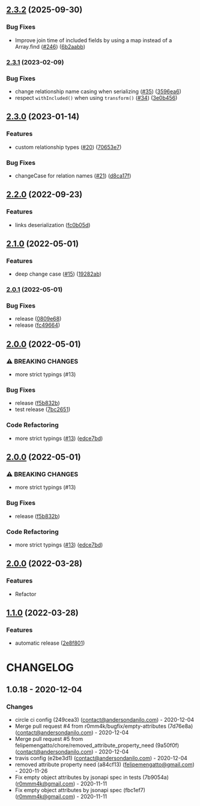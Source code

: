 ## [2.3.2](https://github.com/andersondanilo/jsonapi-fractal/compare/v2.3.1...v2.3.2) (2025-09-30)

### Bug Fixes

* Improve join time of included fields by using a map instead of a Array.find ([#246](https://github.com/andersondanilo/jsonapi-fractal/issues/246)) ([6b2aabb](https://github.com/andersondanilo/jsonapi-fractal/commit/6b2aabbb2baf9dadbf7dd7cbb159e81649082eea))

### [2.3.1](https://github.com/andersondanilo/jsonapi-fractal/compare/v2.3.0...v2.3.1) (2023-02-09)


### Bug Fixes

* change relationship name casing when serializing ([#35](https://github.com/andersondanilo/jsonapi-fractal/issues/35)) ([3596ea6](https://github.com/andersondanilo/jsonapi-fractal/commit/3596ea6db67b4648945b35c4baea303b5135a49a))
* respect `withIncluded()` when using `transform()` ([#34](https://github.com/andersondanilo/jsonapi-fractal/issues/34)) ([3e0b456](https://github.com/andersondanilo/jsonapi-fractal/commit/3e0b456685a2f646fe9803c515667f67183e32fe))

## [2.3.0](https://github.com/andersondanilo/jsonapi-fractal/compare/v2.2.0...v2.3.0) (2023-01-14)


### Features

* custom relationship types ([#20](https://github.com/andersondanilo/jsonapi-fractal/issues/20)) ([70653e7](https://github.com/andersondanilo/jsonapi-fractal/commit/70653e7e618ef18b048ff7616d54ca2ddacfb76d))


### Bug Fixes

* changeCase for relation names ([#21](https://github.com/andersondanilo/jsonapi-fractal/issues/21)) ([d8ca17f](https://github.com/andersondanilo/jsonapi-fractal/commit/d8ca17f6ea3e04979131ad70e55c9bdd02f4fc88))

## [2.2.0](https://github.com/andersondanilo/jsonapi-fractal/compare/v2.1.0...v2.2.0) (2022-09-23)


### Features

* links deserialization ([fc0b05d](https://github.com/andersondanilo/jsonapi-fractal/commit/fc0b05de2905a6d62d3c25fd13a1633c5d4eecab))

## [2.1.0](https://github.com/andersondanilo/jsonapi-fractal/compare/v2.0.1...v2.1.0) (2022-05-01)


### Features

* deep change case ([#15](https://github.com/andersondanilo/jsonapi-fractal/issues/15)) ([19282ab](https://github.com/andersondanilo/jsonapi-fractal/commit/19282abf95e62a39a39466e2df316150b1616966))

### [2.0.1](https://github.com/andersondanilo/jsonapi-fractal/compare/v2.0.0...v2.0.1) (2022-05-01)


### Bug Fixes

* release ([0809e68](https://github.com/andersondanilo/jsonapi-fractal/commit/0809e68f177d0b26b8abcc0dda2a315012ed740b))
* release ([fc49664](https://github.com/andersondanilo/jsonapi-fractal/commit/fc4966435357bfd857e664b3be728044a5d55cfd))

## [2.0.0](https://github.com/andersondanilo/jsonapi-fractal/compare/v1.1.0...v2.0.0) (2022-05-01)


### ⚠ BREAKING CHANGES

* more strict typings (#13)

### Bug Fixes

* release ([f5b832b](https://github.com/andersondanilo/jsonapi-fractal/commit/f5b832b8530936ada6a3779b80ab6d326d4ae0a9))
* test release ([7bc2651](https://github.com/andersondanilo/jsonapi-fractal/commit/7bc265139180e9e7c7993c713ffa0593b8ecd45e))


### Code Refactoring

* more strict typings ([#13](https://github.com/andersondanilo/jsonapi-fractal/issues/13)) ([edce7bd](https://github.com/andersondanilo/jsonapi-fractal/commit/edce7bdf439c3c1b5ebc96d2a3a2bf979a06358d))

## [2.0.0](https://github.com/andersondanilo/jsonapi-fractal/compare/v1.1.0...v2.0.0) (2022-05-01)


### ⚠ BREAKING CHANGES

* more strict typings (#13)

### Bug Fixes

* release ([f5b832b](https://github.com/andersondanilo/jsonapi-fractal/commit/f5b832b8530936ada6a3779b80ab6d326d4ae0a9))


### Code Refactoring

* more strict typings ([#13](https://github.com/andersondanilo/jsonapi-fractal/issues/13)) ([edce7bd](https://github.com/andersondanilo/jsonapi-fractal/commit/edce7bdf439c3c1b5ebc96d2a3a2bf979a06358d))

## [2.0.0](https://github.com/andersondanilo/jsonapi-fractal/compare/v1.1.0...v2.0.0) (2022-03-28)

### Features

* Refactor

## [1.1.0](https://github.com/andersondanilo/jsonapi-fractal/compare/v1.0.19...v1.1.0) (2022-03-28)


### Features

* automatic release ([2e8f801](https://github.com/andersondanilo/jsonapi-fractal/commit/2e8f8019eff314252edd7dcad0f68719c64986a2))

# CHANGELOG

## 1.0.18 - 2020-12-04
### Changes
- circle ci config (249cea3) (contact@andersondanilo.com) - 2020-12-04
- Merge pull request #4 from r0mm4k/bugfix/empty-attributes (7d76e8a) (contact@andersondanilo.com) - 2020-12-04
- Merge pull request #5 from felipemengatto/chore/removed_attribute_property_need (9a50f0f) (contact@andersondanilo.com) - 2020-12-04
- travis config (e2be3d1) (contact@andersondanilo.com) - 2020-12-04
- removed attribute property need (a84cf13) (felipemengatto@gmail.com) - 2020-11-26
- Fix empty object attributes by jsonapi spec in tests (7b9054a) (r0mmm4k@gmail.com) - 2020-11-11
- Fix empty object attributes by jsonapi spec (fbc1ef7) (r0mmm4k@gmail.com) - 2020-11-11
